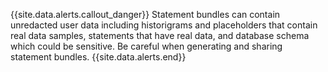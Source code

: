 {{site.data.alerts.callout_danger}} Statement bundles can contain unredacted user data including historigrams and placeholders that contain real data samples, statements that have real data, and database schema which could be sensitive. Be careful when generating and sharing statement bundles.
{{site.data.alerts.end}}
